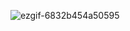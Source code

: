 ![ezgif-6832b454a50595](https://github.com/user-attachments/assets/2dab29c7-8b87-490d-807c-f921db047032)
